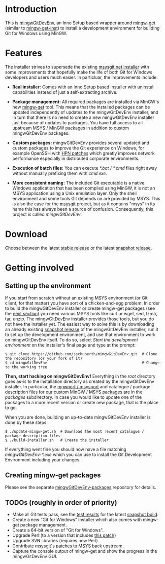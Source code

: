 # Introduction

This is [mingwGitDevEnv](https://github.com/sschuberth/mingwGitDevEnv), an Inno Setup based wrapper around [mingw-get](http://sourceforge.net/projects/mingw/files/Installer/mingw-get/) (similar to [mingw-get-inst](http://sourceforge.net/projects/mingw/files/Installer/mingw-get-inst/)) to install a development environment for building Git for Windows using MinGW.

# Features

The installer strives to supersede the existing [msysgit net installer](http://code.google.com/p/msysgit/downloads/list?q=netinstall) with some improvements that hopefully make the life of both Git for Windows developers and users much easier. In particluar, the improvements include:

* **Real installer:** Comes with an Inno Setup based installer with uninstall capabilities instead of just a self-extracting archive.

* **Package management:** All required packages are installed via MinGW's new [mingw-get](http://sourceforge.net/projects/mingw/files/Installer/mingw-get/) tool. This means that the installed packages can be updated independently of updates to the mingwGitDevEnv installer, and in turn that there is no need to create a new mingwGitDevEnv installer just because of updates to packages. You have full access to all upstream MSYS / MinGW packages in addition to custom mingwGitDevEnv packages.

* **Custom packages:** mingwGitDevEnv provides several updated and custom packages to improve the Git experience on Windows, for example OpenSSH with [HPN patches](http://www.psc.edu/index.php/hpn-ssh) which greatly improves network performance especially in distributed corporate environments.

* **Execution of batch files:** You can execute _*.bat_ / _*.cmd_ files right away without manually prefixing them with _cmd.exe_.

* **More consistent naming:** The included Git executable is a native Windows application that has been compiled using MinGW, it is not an MSYS application using a Unix emulation layer. Only the shell environment and some tools Git depends on are provided by MSYS. This is also the case for the [msysgit](http://code.google.com/p/msysgit/) project, but as it contains "msys" in its name this has always been a source of confusion. Consequently, this project is called _mingwGitDevEnv_.

# Download

Choose between the latest [stable release](https://github.com/sschuberth/mingwGitDevEnv/releases/download/v0.2/mingwGitDevEnv-v0.2.exe) or the latest [snapshot release](http://mingwgitdevenv.cloudapp.net/job/mingwGitDevEnv-installer/lastSuccessfulBuild/artifact/download.html).

# Getting involved

## Setting up the environment

If you start from scratch without an existing MSYS environment (or Git client, for that matter) you have sort of a chicken-and-egg problem: In order to build the mingwGitDevEnv installer or create mingw-get packages (see the [next section](#creating-mingw-get-packages)) you need various MSYS tools like curl or wget, sed, lzma, tar, unzip. The mingwGitDevEnv installer provides those tools, but you do not have the installer yet. The easiest way to solve this is by downloading an already existing [snapshot release](http://mingwgitdevenv.cloudapp.net/job/mingwGitDevEnv-installer/lastSuccessfulBuild/artifact/download.html) of the mingwGitDevEnv installer, run it to set up the development environment, and use that environment to work on mingwGitDevEnv itself. To do so, select _Start the development environment_ on the installer's final page and type at the prompt:

    $ git clone https://github.com/sschuberth/mingwGitDevEnv.git  # Clone the repository (or your fork of it)
    $ cd mingwGitDevEnv                                           # Change to the working tree

**Then, start hacking on mingwGitDevEnv!** Everything in the _root_ directory goes as-is to the installation directory as created by the mingwGitDevEnv installer. In particular, the [mgwport / msysport](http://gitorious.org/mgwport/mgwport/blobs/master/README) and catalogue / package description files for our custom MinGW / MSYS packages are in the _packages_ subdirectory. In case you would like to update one of the packages to a more recent version or create  new package, that is the place to go.

When you are done, building an up-to-date mingwGitDevEnv installer is done by these steps:

    $ ./update-mingw-get.sh  # Download the most recent catalogue / package description files
    $ ./build-installer.sh   # Create the installer

If everything went fine you should now have a file matching _mingwGitDevEnv-*.exe_ which you can use to install the Git Development Environment including your changes.

## Creating mingw-get packages

Please see the separate [mingwGitDevEnv-packages](https://github.com/sschuberth/mingwGitDevEnv-packages) repository for details.

## TODOs (roughly in order of priority)

* Make all Git tests pass, see the [test results](http://mingwgitdevenv.cloudapp.net/job/mingwGitDevEnv-test/lastSuccessfulBuild/) for the latest [snapshot build](http://mingwgitdevenv.cloudapp.net/job/mingwGitDevEnv-installer/lastSuccessfulBuild/).
* Create a new "Git for Windows" installer which also comes with mingw-get package management.
* Create a 64-bit version of "Git for Windows".
* Upgrade Perl (to a version that includes [this patch](https://github.com/msysgit/msysgit/issues/61#issuecomment-10695361))
* Upgrade SVN libraries (requires new Perl)
* Contribute [msysgit's patches to MSYS](https://github.com/msysgit/msysgit/tree/msys-upstream-git/src/rt/patches) back upstream.
* Capture the console output of mingw-get and show the progress in the mingwGitDevEnv GUI.
